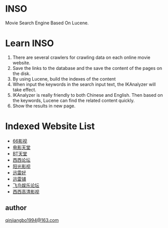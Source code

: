 # INSO
Movie Search Engine Based On Lucene.
# Learn INSO
1. There are several crawlers for crawling data on each online movie website.
2. Save the links to the database and the save the content of the pages on the disk.
3. By using Lucene, build the indexes of the content
4. When input the keywords in the search input text, the IKAnalyzer will take effect.
5. IKAnalyzer is really friendly to both Chinese and English. Then based on the keywords, Lucene can find the related content quickly.
6. Show the results in new page.
# Indexed Website List
- [66影视](http://www.66ys.cc/)
- [电影天堂](http://www.dytt8.net/)
- [BT天堂](http://www.bttiantang.com/)
- [西西论坛](http://www.xixizhan.com/)
- [阳光影视](http://www.dy2018.com/)
- [迅雷好](http://xunleihao.com/)
- [迅雷铺](http://www.xunleipu.com/)
- [飞鸟娱乐论坛](http://bbs.hdbird.com/)
- [西西高清影视](http://www.xixihd.com/)
## author
qinjiangbo1994@163.com
